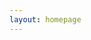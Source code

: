 ```yaml
---
layout: homepage
---
```


<script type="text/javascript" src="assets/js/homepage.js" charset="utf-8"></script>
<script async defer src="//assets.pinterest.com/js/pinit.js"></script>
<link href="https://calendly.com/assets/external/widget.css" rel="stylesheet">
<script src="https://calendly.com/assets/external/widget.js" type="text/javascript"></script>
